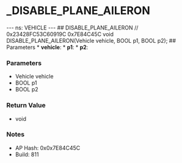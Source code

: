 # _DISABLE_PLANE_AILERON

--- ns: VEHICLE --- ## DISABLE_PLANE_AILERON  // 0x23428FC53C60919C 0x7E84C45C void DISABLE_PLANE_AILERON(Vehicle vehicle, BOOL p1, BOOL p2);  ## Parameters * **vehicle**: * **p1**: * **p2**:

### Parameters
* Vehicle vehicle
* BOOL p1
* BOOL p2

### Return Value
* void

### Notes
* AP Hash: 0x0x7E84C45C
* Build: 811

